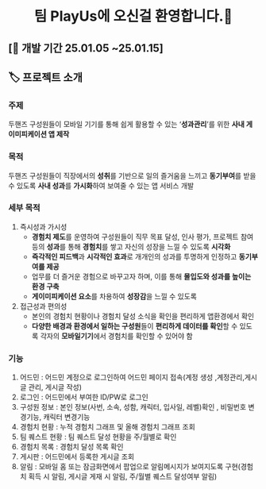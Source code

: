# <p align="center"> 팀 PlayUs에 오신걸 환영합니다.👋 </p>

## [📆 개발 기간 25.01.05 ~25.01.15]

## 🏷️ 프로젝트 소개

### 주제

두핸즈 구성원들이 모바일 기기를 통해 쉽게 활용할 수 있는 ‘**성과관리**’를 위한 **사내 게이미피케이션 앱 제작**

### 목적

두핸즈 구성원들이 직장에서의 **성취**를 기반으로 일의 즐거움을 느끼고 **동기부여**를 받을 수 있도록 **사내 성과**를 **가시화**하여 보여줄 수 있는 앱 서비스 개발

### 세부 목적

1. 즉시성과 가시성
    - **경험치 제도**를 운영하여 구성원들이 직무 목표 달성, 인사 평가, 프로젝트 참여 등의 **성과**를 통해 **경험치**를 쌓고 자신의 성장을 느낄 수 있도록 **시각화**
    - **즉각적인 피드백**과 **시각적인 효과**로 개개인의 성과를 투명하게 인정하고 **동기부여를 제공**
    - 업무를 더 즐거운 경험으로 바꾸고자 하며, 이를 통해 **몰입도와 성과를 높이는 환경 구축**
    - **게이미피케이션 요소**를 차용하여 **성장감**을 느낄 수 있도록
2. 접근성과 편의성
    - 본인의 경험치 현황이나 경험치 달성 소식을 확인을 편리하게 앱환경에서 확인
    - **다양한 배경과 환경에서 일하는 구성원**들이 **편리하게 데이터를 확인**할 수 있도록 각자의  **모바일기기**에서 경험치를 확인할 수 있어야 함
  
### 기능

1. 어드민 : 어드민 계정으로 로그인하여 어드민 페이지 접속(계정 생성 ,계정관리,게시글 관리, 게시글 작성)
2. 로그인 : 어드민에서 부여한 ID/PW로 로그인
3. 구성원 정보 : 본인 정보(사번, 소속, 성함, 캐릭터, 입사일, 레벨)확인 , 비밀번호 변경기능, 캐릭터 변경기능 
4. 경험치 현황 : 누적 경험치 그래프 및 올해 경험치 그래프 조회
5. 팀 퀘스트 현황 : 팀 퀘스트 달성 현황을 주/월별로 확인
6. 경험치 목록 : 경험치 달성 목록 확인
7. 게시판 : 어드민에서 등록한 게시글 조회
8. 알림 : 모바일 홈 또는 잠금화면에서 팝업으로 알림메시지가 보여지도록 구현(경험치 획득 시 알림, 게시글 게재 시 알림, 주/월별 퀘스트 달성여부 알림)




